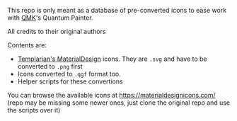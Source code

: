 This repo is only meant as a database of pre-converted icons to ease work with [QMK](https://github.com/qmk/qmk_firmware)'s Quantum Painter.

All credits to their original authors

Contents are:
 - [Templarian's MaterialDesign](https://github.com/Templarian/MaterialDesign) icons. They are `.svg` and have to be converted to `.png` first
 - Icons converted to `.qgf` format too.
 - Helper scripts for these convertions

You can browse the available icons at https://materialdesignicons.com/ (repo may be missing some newer ones, just clone the original repo and use the scripts over it)
